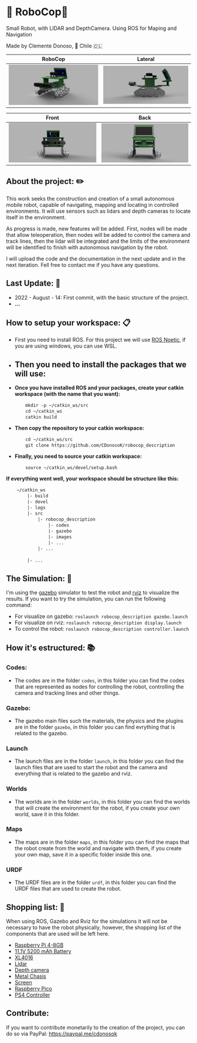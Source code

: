 # 🤖 RoboCop🤖 
Small Robot, with LIDAR and DepthCamera. Using ROS for Maping and Navigation

Made by Clemente Donoso, 📍 Chile 🇨🇱

| RoboCop  | Lateral |
| ------------- | ------------- |
|![alt text](https://github.com/CDonosoK/robocop_description/blob/master/images/robocop.png) |	![alt text](https://github.com/CDonosoK/robocop_description/blob/master/images/robocop_lateral.png)|

| Front |	Back|
| ------------- | ------------- |
|![alt text](https://github.com/CDonosoK/robocop_description/blob/master/images/robocop_front.png)| ![alt text](https://github.com/CDonosoK/robocop_description/blob/master/images/robocop_back.png)

## About the project: ✏️
This work seeks the construction and creation of a small autonomous mobile robot, capable of navigating, mapping and locating in controlled environments.
It will use sensors such as lidars and depth cameras to locate itself in the environment. 

As progress is made, new features will be added. First, nodes will be made that allow teleoperation, then nodes will be added to control the camera and track lines, then the lidar will be integrated and the limits of the environment will be identified to finish with autonomous navigation by the robot.

I will upload the code and the documentation in the next update and in the next iteration. Fell free to contact me if you have any questions.

## Last Update: 📅
- 2022 - August - 14: First commit, with the basic structure of the project.
- **...**

## How to setup your workspace: 📋
- First you need to install ROS. For this project we will use [ROS Noetic](http://wiki.ros.org/noetic/Installation/Ubuntu), if you are using windows, you can use WSL.
- **Then you need to install the packages that we will use:**
    -
- **Once you have installed ROS and your packages, create your catkin workspace (with the name that you want):**
    ```
        mkdir -p ~/catkin_ws/src
        cd ~/catkin_ws
        catkin build
    ```
- **Then copy the repository to your catkin workspace:**
    ```
        cd ~/catkin_ws/src
        git clone https://github.com/CDonosoK/robocop_description
    ```

- **Finally, you need to source your catkin workspace:**
    ```
        source ~/catkin_ws/devel/setup.bash
    ```

**If everything went well, your workspace should be structure like this:**
```
    ~/catkin_ws
        |- build
        |- devel
        |- logs
        |- src
            |- robocop_description
                |- codes
                |- gazebo
                |- images
                |- ...
            |- ...
        
        |- ...

```

## The Simulation: 🚀
I'm using the [gazebo](https://gazebosim.org/) simulator to test the robot and [rviz](https://rviz.org/) to visualize the results.
If you want to try the simulation, you can run the following command:
- For visualize on gazebo: ``` roslaunch robocop_description gazebo.launch ```
- For visualize on rviz: ``` roslaunch robocop_description display.launch ```
- To control the robot: ``` roslaunch robocop_description controller.launch ```

## How it's estructured: 📚
### Codes:
- The codes are in the folder `codes`, in this folder you can find the codes that are represented as nodes for controlling the robot, controlling the camera and tracking lines and other things.

### Gazebo:
- The gazebo main files such the materials, the physics and the plugins are in the folder `gazebo`, in this folder you can find evrything that is related to the gazebo.

### Launch
- The launch files are in the folder `launch`, in this folder you can find the launch files that are used to start the robot and the camera and everything that is related to the gazebo and rviz.

### Worlds
- The worlds are in the folder `worlds`, in this folder you can find the worlds that will create the environment for the robot, if you create your own world, save it in this folder.

### Maps
- The maps are in the folder `maps`, in this folder you can find the maps that the robot create from the world and navigate with them, if you create your own map, save it in a specific folder inside this one.

### URDF
- The URDF files are in the folder `urdf`, in this folder you can find the URDF files that are used to create the robot.

## Shopping list: 🛒
When using ROS, Gazebo and Rviz for the simulations it will not be necessary to have the robot physically, however, the shopping list of the components that are used will be left here.
- [Raspberry Pi 4-8GB](https://es.aliexpress.com/item/4000054878108.html?spm=a2g0o.order_list.0.0.6018194dlblAcN&gatewayAdapt=glo2esp)
- [11.1V 5200 mAh Battery](https://es.aliexpress.com/item/4000473771386.html?spm=a2g0s.9042311.0.0.274263c0vpR9Ad)
- [XL4016](https://es.aliexpress.com/item/1005002823834416.html?spm=a2g0s.9042311.0.0.274263c0jXHXAX)
- [Lidar](https://es.aliexpress.com/item/1005004295339153.html?spm=a2g0o.order_list.0.0.2344194dldRZJ5&gatewayAdapt=glo2esp)
- [Depth camera](https://es.aliexpress.com/item/1005002763661050.html?spm=a2g0s.9042311.0.0.41c263c0t63anU)
- [Metal Chasis](https://www.amazon.com/dp/B09131Z41C?psc=1&ref=ppx_yo2ov_dt_b_product_details)
- [Screen](https://es.aliexpress.com/item/32894346094.html?spm=a2g0o.order_list.0.0.6018194dlblAcN&gatewayAdapt=glo2esp)
- [Raspberry Pico](https://es.aliexpress.com/item/1005004271337949.html?spm=a2g0o.productlist.0.0.19df7250awZbxG&algo_pvid=82875a74-614a-490e-8fbf-19c74911b32d&algo_exp_id=82875a74-614a-490e-8fbf-19c74911b32d-5&pdp_ext_f=%7B%22sku_id%22%3A%2212000028584736395%22%7D&pdp_npi=2%40dis%21CLP%21%212421.0%21%21%211478.0%21%21%402100bddd16540745059073292e3a20%2112000028584736395%21sea)
- [PS4 Controller](https://es.aliexpress.com/item/1005003691702636.html?spm=a2g0o.order_list.0.0.5f41194dRBJFl3&gatewayAdapt=glo2esp)

## Contribute:
If you want to contribute monetarily to the creation of the project, you can do so via PayPal: https://paypal.me/cdonosok
